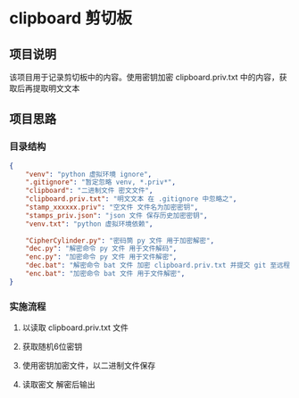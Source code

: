 # clipboard 剪切板

## 项目说明

该项目用于记录剪切板中的内容。使用密钥加密 clipboard.priv.txt 中的内容，获取后再提取明文文本

## 项目思路

### 目录结构

```json
{
    "venv": "python 虚拟环境 ignore", 
    ".gitignore": "暂定忽略 venv, *.priv*", 
    "clipboard": "二进制文件 密文文件", 
    "clipboard.priv.txt": "明文文本 在 .gitignore 中忽略之", 
    "stamp_xxxxxx.priv": "空文件 文件名为加密密钥", 
    "stamps_priv.json": "json 文件 保存历史加密密钥", 
    "venv.txt": "python 虚拟环境依赖", 
    
    "CipherCylinder.py": "密码筒 py 文件 用于加密解密", 
    "dec.py": "解密命令 py 文件 用于文件解码", 
    "enc.py": "加密命令 py 文件 用于文件解密", 
    "dec.bat": "解密命令 bat 文件 加密 clipboard.priv.txt 并提交 git 至远程 repo", 
    "enc.bat": "加密命令 bat 文件 用于文件解密", 
}
```

### 实施流程

1. 以读取 clipboard.priv.txt 文件

2. 获取随机6位密钥

3. 使用密钥加密文件，以二进制文件保存

4. 读取密文 解密后输出
